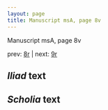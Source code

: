 ```yaml
---
layout: page
title: Manuscript msA, page 8v
---
```


Manuscript msA, page 8v

prev:  [8r](../8r) | next:  [9r](../9r)

## *Iliad* text



## *Scholia* text

